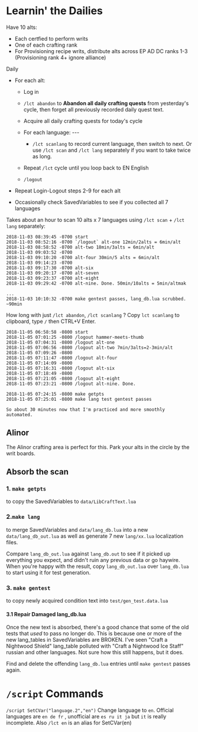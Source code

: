 


# Learnin' the Dailies

Have 10 alts:

- Each certfied to perform writs
- One of each crafting rank
- For Provisioning recipe writs, distribute alts across EP AD DC ranks 1-3
  (Provisioning rank 4+ ignore alliance)

Daily

- For each alt:

  - Log in
  - `/lct abandon` to **Abandon all daily crafting quests** from yesterday's cycle, then forget all previously recorded daily quest text.
  - Acquire all daily crafting quests for today's cycle
  - For each language: ---
    - `/lct scanlang` to record current language, then switch to next. 
      Or use `/lct scan` and `/lct lang` separately if you want to take twice as long.
  - Repeat `/lct` cycle until you loop back to EN English

  - `/logout`

- Repeat Login-Logout steps 2-9 for each alt

- Occasionally check SavedVariables to see if you collected all 7 languages

Takes about an hour to scan 10 alts x 7 languages using `/lct scan` + `/lct lang` separately:
```text
2018-11-03 08:39:45 -0700 start
2018-11-03 08:52:16 -0700 `/logout` alt-one 12min/2alts = 6min/alt
2018-11-03 08:58:52 -0700 alt-two 18min/3alts = 6min/alt
2018-11-03 09:03:52 -0700
2018-11-03 09:10:20 -0700 alt-four 30min/5 alts = 6min/alt
2018-11-03 09:14:23 -0700
2018-11-03 09:17:30 -0700 alt-six
2018-11-03 09:20:17 -0700 alt-seven
2018-11-03 09:23:37 -0700 alt-eight
2018-11-03 09:29:42 -0700 alt-nine. Done. 50min/10alts = 5min/altmak 

...
2018-11-03 10:10:32 -0700 make gentest passes, lang_db.lua scrubbed. ~90min
```



How long with just `/lct abandon`, `/lct scanlang` ? Copy `lct scanlang` to clipboard, type `/` then CTRL+V Enter.

```text
2018-11-05 06:58:58 -0800 start
2018-11-05 07:01:25 -0800 /logout hammer-meets-thumb
2018-11-05 07:04:31 -0800 /logout alt-one
2018-11-05 07:06:56 -0800 /logout alt-two 7min/3alts=2-3min/alt
2018-11-05 07:09:26 -0800
2018-11-05 07:11:47 -0800 /logout alt-four
2018-11-05 07:14:09 -0800
2018-11-05 07:16:31 -0800 /logout alt-six
2018-11-05 07:18:49 -0800 
2018-11-05 07:21:05 -0800 /logout alt-eight
2018-11-05 07:23:21 -0800 /logout alt-nine. Done.

2018-11-05 07:24:15 -0800 make getpts
2018-11-05 07:25:01 -0800 make lang test gentest passes

So about 30 minutes now that I'm practiced and more smoothly automated.
```



## Alinor

The Alinor crafting area is perfect for this. Park your alts in the circle by the writ boards.

## Absorb the scan

### 1. `make getpts`
to copy the SavedVariables to `data/LibCraftText.lua`

### 2.`make lang`
to merge SavedVariables and `data/lang_db.lua` into a new `data/lang_db_out.lua` as well as generate 7 new `lang/xx.lua` localization files.

Compare `lang_db_out.lua` against `lang_db.out` to see if it picked up everything you expect, and didn't ruin any previous data or go haywire. When you're happy with the result, copy `lang_db_out.lua` over `lang_db.lua` to start using it for test generation.

### 3. `make gentest`
to copy newly acquired condition text into `test/gen_test.data.lua`

#### 3.1 Repair Damaged lang_db.lua

Once the new text is absorbed, there's a good chance that some of the old tests that _used_ to pass no longer do. This is because one or more of the new lang_tables in SavedVariables are BROKEN. I've seen "Craft a Nightwood Shield" lang_table polluted with "Craft a Nightwood Ice Staff" russian and other languages. Not sure how this still happens, but it does.

Find and delete the offending `lang_db.lua` entries until `make gentest` passes again.

# `/script` Commands

`/script SetCVar("language.2","en")` Change language to `en`. Official languages are `en de fr` , unofficial are `es ru it ja` but `it` is really incomplete. Also `/lct en` is an alias for SetCVar(en)






